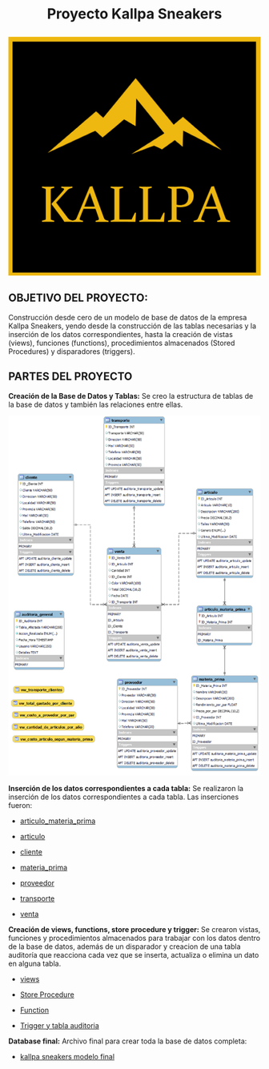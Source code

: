 # <p align="center">**Proyecto Kallpa Sneakers**</p>

<p align="center">
  <img src="/Recursos/Kallpa logo.png" alt="Kallpa">
</p>


## OBJETIVO DEL PROYECTO: 

Construcción desde cero de un modelo de base de datos de la empresa Kallpa Sneakers, yendo desde la construcción de las tablas necesarias y la inserción de los datos correspondientes, hasta la creación de vistas (views), funciones (functions), procedimientos almacenados (Stored Procedures) y disparadores (triggers).


## PARTES DEL PROYECTO

**Creación de la Base de Datos y Tablas:** Se creo la estructura de tablas de la base de datos y también las relaciones entre ellas.

<p align="center">
  <img src="/Recursos/Diagrama Entidad-relacion.png" alt="KPI" width="1000">
</p>


**Inserción de los datos correspondientes a cada tabla:** Se realizaron la inserción de los datos correspondientes a cada tabla. Las inserciones fueron:

+ [articulo_materia_prima](/insercion%20datos%20de%20tablas%20en%20sql/articulo_materia_prima.sql)

+ [articulo](/insercion%20datos%20de%20tablas%20en%20sql/articulo.sql)

+ [cliente](/insercion%20datos%20de%20tablas%20en%20sql/cliente.sql)

+ [materia_prima](/insercion%20datos%20de%20tablas%20en%20sql/materia_prima.sql)

+ [proveedor](/insercion%20datos%20de%20tablas%20en%20sql/proveedor.sql)

+ [transporte](/insercion%20datos%20de%20tablas%20en%20sql/transporte.sql)

+ [venta](/insercion%20datos%20de%20tablas%20en%20sql/venta.sql)

**Creación de views, functions, store procedure y trigger:** Se crearon vistas, funciones y procedimientos almacenados para trabajar con los datos dentro de la base de datos, además de un disparador y creacion de una tabla auditoría que reacciona cada vez que se inserta, actualiza o elimina un dato en alguna tabla.

+ [views](/Function,%20Store%20Procedure,%20Views%20y%20Trigger/Views.sql)

+ [Store Procedure](/Function,%20Store%20Procedure,%20Views%20y%20Trigger/Store%20Procedure.sql)

+ [Function](/Function,%20Store%20Procedure,%20Views%20y%20Trigger/function.sql)

+ [Trigger y tabla auditoria](/Function,%20Store%20Procedure,%20Views%20y%20Trigger/Triggers%20y%20tabla%20auditoria%20general.sql)


**Database final:** Archivo final para crear toda la base de datos completa:

+ [kallpa sneakers modelo final](/Base%20de%20dato%20final/kallpa_sneakers_database_modelo.sql)
